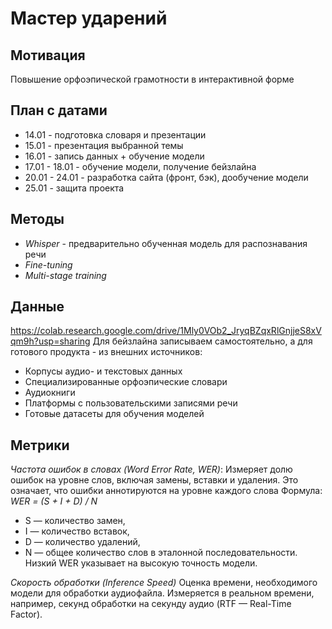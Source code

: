 # Мастер ударений

## Мотивация
Повышение орфоэпической грамотности в интерактивной форме

## План с датами
- 14.01 - подготовка словаря и презентации
- 15.01 - презентация выбранной темы
- 16.01 - запись данных + обучение модели
- 17.01 - 18.01 - обучение модели, получение бейзлайна
- 20.01 - 24.01 - разработка сайта (фронт, бэк), дообучение модели
- 25.01 - защита проекта

## Методы
- *Whisper* - предварительно обученная модель для распознавания речи
- *Fine-tuning*
- *Multi-stage training*

## Данные
https://colab.research.google.com/drive/1Mly0VOb2_JryqBZqxRlGnjjeS8xVqm9h?usp=sharing
Для бейзлайна записываем самостоятельно, а для готового продукта - из внешних источников:
- Корпусы аудио- и текстовых данных
- Специализированные орфоэпические словари
- Аудиокниги
- Платформы с пользовательскими записями речи
- Готовые датасеты для обучения моделей

## Метрики
*Частота ошибок в словах (Word Error Rate, WER)*:
Измеряет долю ошибок на уровне слов, включая замены, вставки и удаления. Это означает, что ошибки аннотируются на уровне каждого слова 
Формула: *WER = (S + I + D) / N*
- S — количество замен,
- I — количество вставок,
- D — количество удалений,
- N — общее количество слов в эталонной последовательности.
Низкий WER указывает на высокую точность модели.

*Скорость обработки (Inference Speed)*
Оценка времени, необходимого модели для обработки аудиофайла.
Измеряется в реальном времени, например, секунд обработки на секунду аудио (RTF — Real-Time Factor).

